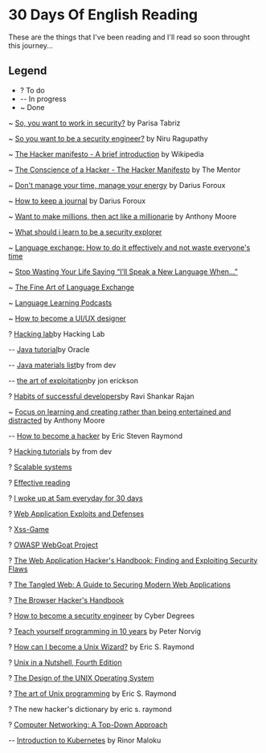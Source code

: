 # 30 Days Of English Reading
These are the things that I've been reading and I'll read so soon throught this journey...

## Legend
* ? To do
* -- In progress
* ~ Done



~ [So, you want to work in security?](https://medium.freecodecamp.org/so-you-want-to-work-in-security-bc6c10157d23) by Parisa Tabriz

~ [So you want to be a security engineer?](https://medium.com/@niruragu/so-you-want-to-be-a-security-engineer-d8775976afb7) by Niru Ragupathy

~ [The Hacker manifesto - A brief introduction](https://en.wikipedia.org/wiki/Hacker_Manifesto) by Wikipedia

~ [The Conscience of a Hacker - The Hacker Manifesto](https://archive.org/stream/The_Conscience_of_a_Hacker/hackersmanifesto.txt) by The Mentor

~ [Don't manage your time, manage your energy](https://medium.com/swlh/dont-manage-your-time-manage-your-energy-e9909f1962b3) by Darius Foroux

~ [How to keep a journal](https://dariusforoux.com/how-to-journal/) by Darius Foroux

~ [Want to make millions, then act like a millionarie](https://medium.com/swlh/want-to-make-millions-then-act-like-a-millionaire-6a790281b4e5) by Anthony Moore

~ [What should i learn to be a security explorer](https://www.quora.com/What-should-I-learn-first-to-begin-hacking)

~ [Language exchange: How to do it effectively and not waste everyone's time](https://www.lingualift.com/blog/language-exchange-effectively-not-waste-time/)

~ [Stop Wasting Your Life Saying “I’ll Speak a New Language When…”](https://www.fluentin3months.com/compare-and-despair/)

~ [The Fine Art of Language Exchange](https://www.fluentin3months.com/language-exchange-baby-moose/)

~ [Language Learning Podcasts](https://www.fluentin3months.com/language-learning-podcasts/)

~ [How to become a UI/UX designer](https://blog.nicolesaidy.com/7-steps-to-become-a-ui-ux-designer-8beed7639a95)

? [Hacking lab](https://www.hacking-lab.com/about/)by Hacking Lab

-- [Java tutorial](https://docs.oracle.com/javase/tutorial/)by Oracle

-- [Java materials list](https://www.fromdev.com/2012/10/learn-java.html)by from dev

-- [the art of exploitation](https://www.amazon.com/dp/1593271441?tag=hacking-books-20)by jon erickson

? [Habits of successful developers](https://medium.com/swlh/5-powerful-habits-of-successful-developers-1c0e32659ea3)by Ravi Shankar Rajan

~ [Focus on learning and creating rather than being entertained and distracted](https://medium.com/the-mission/focus-on-learning-and-creating-rather-than-being-entertained-and-distracted-e6573de1bc84) by Anthony Moore

-- [How to become a hacker](http://www.catb.org/esr/faqs/hacker-howto.html) by Eric Steven Raymond

? [Hacking tutorials](https://www.fromdev.com/2013/07/Hacking-Tutorials.html) by from dev


? [Scalable systems](https://medium.com/@ramkarnani24/designing-scalable-systems-part-1-60279fc312f1)

? [Effective reading](https://medium.com/@maartenvandoorn/the-complete-guide-to-effective-reading-fc1835937757)

? [I woke up at 5am everyday for 30 days](https://medium.com/@themarvindiaz/i-woke-up-at-5-am-everyday-for-30-days-efefe86400c0)

? [Web Application Exploits and Defenses ](https://google-gruyere.appspot.com/)

? [Xss-Game](https://xss-game.appspot.com/)

? [OWASP WebGoat Project](https://www.owasp.org/index.php/Category:OWASP_WebGoat_Project)

? [The Web Application Hacker's Handbook: Finding and Exploiting Security Flaws](https://www.amazon.com/Web-Application-Hackers-Handbook-Exploiting/dp/1118026470)

? [The Tangled Web: A Guide to Securing Modern Web Applications](https://www.amazon.com/Tangled-Web-Securing-Modern-Applications/dp/1593273886/)

? [The Browser Hacker's Handbook](https://www.amazon.com/Browser-Hackers-Handbook-Wade-Alcorn/dp/1118662091/)

? [How to become a security engineer](https://www.cyberdegrees.org/jobs/security-engineer/) by Cyber Degrees

? [Teach yourself programming in 10 years](http://norvig.com/21-days.html) by Peter Norvig

? [How can I become a Unix Wizard?](http://catb.org/~esr/faqs/loginataka.html) by Eric S. Raymond

? [Unix in a Nutshell, Fourth Edition](https://www.amazon.com/dp/0596100299?tag=hacking-books-20)

? [The Design of the UNIX Operating System ](https://www.amazon.com/dp/0132017997?tag=hacking-books-20)

? [The art of Unix programming](http://catb.org/~esr/writings/taoup/) by Eric S. Raymond

? The new hacker's dictionary by eric s. raymond

? [Computer Networking: A Top-Down Approach](https://www.amazon.com/dp/0132856204?tag=hacking-books-20)

-- [Introduction to Kubernetes](https://medium.freecodecamp.org/learn-kubernetes-in-under-3-hours-a-detailed-guide-to-orchestrating-containers-114ff420e882) by Rinor Maloku

